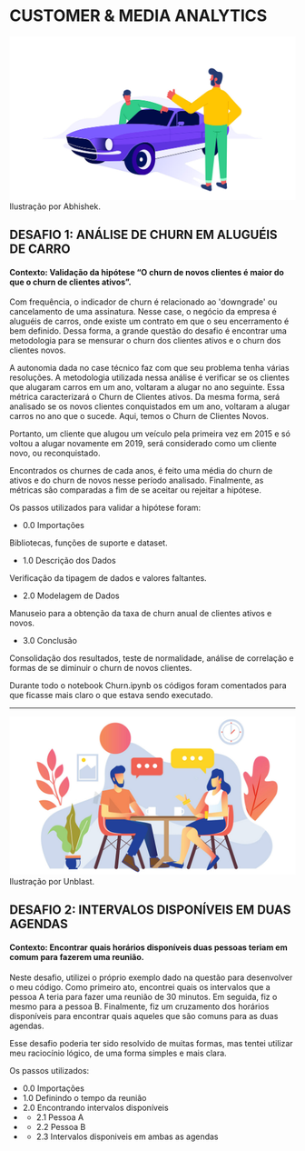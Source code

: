 # CUSTOMER & MEDIA ANALYTICS

![plot](./images/rentacar.png)
Ilustração por Abhishek.

## DESAFIO 1: ANÁLISE DE CHURN EM ALUGUÉIS DE CARRO
#### Contexto: Validação da hipótese “O churn de novos clientes é maior do que o churn de clientes ativos”.
Com frequência, o indicador de churn é relacionado ao 'downgrade' ou cancelamento de uma assinatura. Nesse case, o negócio da empresa é aluguéis de carros, onde existe um contrato em que o seu encerramento é bem definido. Dessa forma, a grande questão do desafio é encontrar uma metodologia para se mensurar o churn dos clientes ativos e o churn dos clientes novos.

A autonomia dada no case técnico faz com que seu problema tenha várias resoluções. A metodologia utilizada nessa análise é verificar se os clientes que alugaram carros em um ano, voltaram a alugar no ano seguinte. Essa métrica caracterizará o Churn de Clientes ativos. Da mesma forma, será analisado se os novos clientes conquistados em um ano, voltaram a alugar carros no ano que o sucede. Aqui, temos o Churn de Clientes Novos.

Portanto, um cliente que alugou um veículo pela primeira vez em 2015 e só voltou a alugar novamente em 2019, será considerado como um cliente novo, ou reconquistado.

Encontrados os churnes de cada anos, é feito uma média do churn de ativos e do churn de novos nesse período analisado. Finalmente, as métricas são comparadas a fim de se aceitar ou rejeitar a hipótese.

Os passos utilizados para validar a hipótese foram:

- 0.0 Importações

Bibliotecas, funções de suporte e dataset.

- 1.0 Descrição dos Dados

Verificação da tipagem de dados e valores faltantes.

- 2.0 Modelagem de Dados

Manuseio para a obtenção da taxa de churn anual de clientes ativos e novos.

- 3.0 Conclusão

Consolidação dos resultados, teste de normalidade, análise de correlação e formas de se diminuir o churn de novos clientes.

Durante todo o notebook Churn.ipynb os códigos foram comentados para que ficasse mais claro o que estava sendo executado.

_________________________


![plot](./images/businessmeeting.jpg)
Ilustração por Unblast.

## DESAFIO 2: INTERVALOS DISPONÍVEIS EM DUAS AGENDAS
#### Contexto: Encontrar quais horários disponíveis duas pessoas teriam em comum para fazerem uma reunião.
Neste desafio, utilizei o próprio exemplo dado na questão para desenvolver o meu código. Como primeiro ato, encontrei quais os intervalos que a pessoa A teria para fazer uma reunião de 30 minutos. Em seguida, fiz o mesmo para a pessoa B. Finalmente, fiz um cruzamento dos horários disponíveis para encontrar quais aqueles que são comuns para as duas agendas.

Esse desafio poderia ter sido resolvido de muitas formas, mas tentei utilizar meu raciocínio lógico, de uma forma simples e mais clara.

Os passos utilizados:

- 0.0 Importações
- 1.0 Definindo o tempo da reunião
- 2.0 Encontrando intervalos disponíveis
- - 2.1 Pessoa A
- - 2.2 Pessoa B
- - 2.3 Intervalos disponiveis em ambas as agendas





